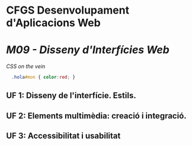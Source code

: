 # CFGS Desenvolupament d'Aplicacions Web
# *M09 - Disseny d'Interfícies Web*

_CSS on the vein_

```css
  .hola#mon { color:red; }
```

## UF 1: Disseny de l'interfície. Estils.
## UF 2: Elements multimèdia: creació i integració.
## UF 3: Accessibilitat i usabilitat

 
